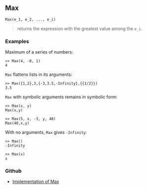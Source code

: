 ## Max

```
Max(e_1, e_2, ..., e_i) 
```

> returns the expression with the greatest value among the `e_i`.
	
### Examples

Maximum of a series of numbers:

```
>> Max(4, -8, 1)
4
```

`Max` flattens lists in its arguments:

```
>> Max({1,2},3,{-3,3.5,-Infinity},{{1/2}})
3.5
```


`Max` with symbolic arguments remains in symbolic form:
```
>> Max(x, y)
Max(x,y)
 
>> Max(5, x, -3, y, 40)
Max(40,x,y)
```

With no arguments, `Max` gives `-Infinity`:
```
>> Max()
-Infinity
 
>> Max(x)
x
```

### Github

* [Implementation of Max](https://github.com/axkr/symja_android_library/blob/master/symja_android_library/matheclipse-core/src/main/java/org/matheclipse/core/builtin/BooleanFunctions.java#L2569) 
